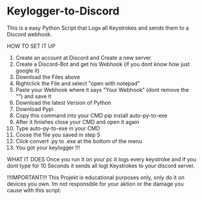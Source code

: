 # Keylogger-to-Discord
This is a easy Python Script that Logs all Keystrokes and sends them to a Discord webhook.

HOW TO SET IT UP 
1. Create an account at Discord and Create a new server
2. Create a Discord-Bot and get his Webhook (if you dont know how just google it)
3. Download the Files above
4. Rightclick the File and select "open with notepad"
5. Paste your Webhook where it says "Your Webhook" (dont remove the "") and save it
6. Download the latest Version of Python
7. Download Pypi
8. Copy this command into your CMD pip install auto-py-to-exe
9. After it finishes close your CMD and open it again
10. Type auto-py-to-exe in your CMD
11. Coose the file you saved in step 5
12. Click convert .py to .exe at the bottom of the menu
13. You got your keylogger !!!

WHAT IT DOES 
Once you run it on your pc it logs every keystroke and if you dont type for 10 Seconds it sends all logt Keystrokes to your discord server.

!!!IMPORTANT!!!
This Projekt is educational purposes only, only do it on devices you own. Im not responsible for your aktion or the damage you cause with this script.

